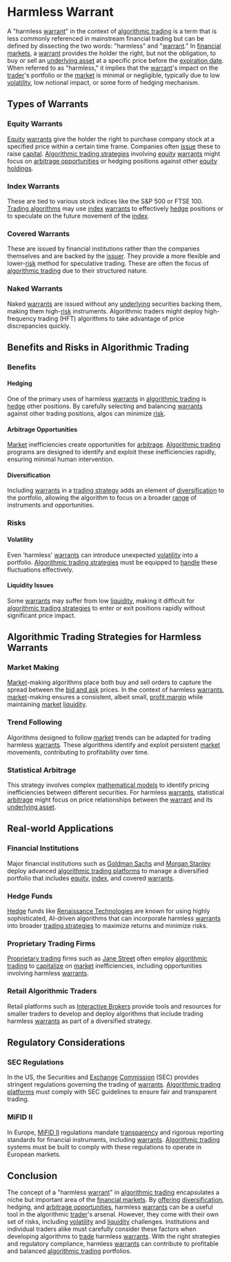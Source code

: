 # Harmless Warrant

A "harmless [warrant](../w/warrant.md)" in the context of [algorithmic trading](../a/accountability.md) is a term that is less commonly referenced in mainstream financial trading but can be defined by dissecting the two words: "harmless" and "[warrant](../w/warrant.md)." In [financial markets](../f/financial_market.md), a [warrant](../w/warrant.md) provides the holder the right, but not the obligation, to buy or sell an [underlying asset](../u/underlying_asset.md) at a specific price before the [expiration date](../e/expiration_date.md). When referred to as "harmless," it implies that the [warrant](../w/warrant.md)'s impact on the [trader](../t/trader.md)'s portfolio or the [market](../m/market.md) is minimal or negligible, typically due to low [volatility](../v/volatility.md), low notional impact, or some form of hedging mechanism.

## Types of Warrants

### Equity Warrants
[Equity](../e/equity.md) [warrants](../w/warrants_in_trading.md) give the holder the right to purchase company stock at a specified price within a certain time frame. Companies often [issue](../i/issue.md) these to raise [capital](../c/capital.md). [Algorithmic trading strategies](../a/algorithmic_trading_strategies.md) involving [equity](../e/equity.md) [warrants](../w/warrants_in_trading.md) might focus on [arbitrage opportunities](../a/arbitrage_opportunities.md) or hedging positions against other [equity](../e/equity.md) [holdings](../h/holdings.md).

### Index Warrants
These are tied to various stock indices like the S&P 500 or FTSE 100. [Trading algorithms](../t/trading_algorithms.md) may use [index](../i/index.md) [warrants](../w/warrants_in_trading.md) to effectively [hedge](../h/hedge.md) positions or to speculate on the future movement of the [index](../i/index.md).

### Covered Warrants
These are issued by financial institutions rather than the companies themselves and are backed by the [issuer](../i/issuer.md). They provide a more flexible and lower-[risk](../r/risk.md) method for speculative trading. These are often the focus of [algorithmic trading](../a/accountability.md) due to their structured nature.

### Naked Warrants
Naked [warrants](../w/warrants_in_trading.md) are issued without any [underlying](../u/underlying.md) securities backing them, making them high-[risk](../r/risk.md) instruments. Algorithmic traders might deploy high-frequency trading (HFT) algorithms to take advantage of price discrepancies quickly.

## Benefits and Risks in Algorithmic Trading

### Benefits

#### Hedging
One of the primary uses of harmless [warrants](../w/warrants_in_trading.md) in [algorithmic trading](../a/accountability.md) is [hedge](../h/hedge.md) other positions. By carefully selecting and balancing [warrants](../w/warrants_in_trading.md) against other trading positions, algos can minimize [risk](../r/risk.md).

#### Arbitrage Opportunities
[Market](../m/market.md) inefficiencies create opportunities for [arbitrage](../a/arbitrage.md). [Algorithmic trading](../a/accountability.md) programs are designed to identify and exploit these inefficiencies rapidly, ensuring minimal human intervention.

#### Diversification
Including [warrants](../w/warrants_in_trading.md) in a [trading strategy](../t/trading_strategy.md) adds an element of [diversification](../d/diversification.md) to the portfolio, allowing the algorithm to focus on a broader [range](../r/range.md) of instruments and opportunities.

### Risks

#### Volatility
Even 'harmless' [warrants](../w/warrants_in_trading.md) can introduce unexpected [volatility](../v/volatility.md) into a portfolio. [Algorithmic trading strategies](../a/algorithmic_trading_strategies.md) must be equipped to [handle](../h/handle.md) these fluctuations effectively.

#### Liquidity Issues
Some [warrants](../w/warrants_in_trading.md) may suffer from low [liquidity](../l/liquidity.md), making it difficult for [algorithmic trading strategies](../a/algorithmic_trading_strategies.md) to enter or exit positions rapidly without significant price impact.

## Algorithmic Trading Strategies for Harmless Warrants

### Market Making
[Market](../m/market.md)-making algorithms place both buy and sell orders to capture the spread between the [bid and ask](../b/bid_and_ask.md) prices. In the context of harmless [warrants](../w/warrants_in_trading.md), [market](../m/market.md)-making ensures a consistent, albeit small, [profit margin](../p/profit_margin.md) while maintaining [market](../m/market.md) [liquidity](../l/liquidity.md).

### Trend Following
Algorithms designed to follow [market](../m/market.md) trends can be adapted for trading harmless [warrants](../w/warrants_in_trading.md). These algorithms identify and exploit persistent [market](../m/market.md) movements, contributing to profitability over time.

### Statistical Arbitrage
This strategy involves complex [mathematical models](../m/mathematical_models_in_trading.md) to identify pricing inefficiencies between different securities. For harmless [warrants](../w/warrants_in_trading.md), statistical [arbitrage](../a/arbitrage.md) might focus on price relationships between the [warrant](../w/warrant.md) and its [underlying asset](../u/underlying_asset.md).

## Real-world Applications

### Financial Institutions
Major financial institutions such as [Goldman Sachs](https://www.goldmansachs.com/) and [Morgan Stanley](https://www.morganstanley.com/) deploy advanced [algorithmic trading platforms](../a/algorithmic_trading_platforms.md) to manage a diversified portfolio that includes [equity](../e/equity.md), [index](../i/index.md), and covered [warrants](../w/warrants_in_trading.md).

### Hedge Funds
[Hedge](../h/hedge.md) funds like [Renaissance Technologies](https://www.rentec.com/home) are known for using highly sophisticated, AI-driven algorithms that can incorporate harmless [warrants](../w/warrants_in_trading.md) into broader [trading strategies](../t/trading_strategies.md) to maximize returns and minimize risks.

### Proprietary Trading Firms
[Proprietary trading](../p/proprietary_trading.md) firms such as [Jane Street](https://www.janestreet.com/) often employ [algorithmic trading](../a/accountability.md) to [capitalize](../c/capitalize.md) on [market](../m/market.md) inefficiencies, including opportunities involving harmless [warrants](../w/warrants_in_trading.md).

### Retail Algorithmic Traders
Retail platforms such as [Interactive Brokers](https://www.interactivebrokers.com) provide tools and resources for smaller traders to develop and deploy algorithms that include trading harmless [warrants](../w/warrants_in_trading.md) as part of a diversified strategy.

## Regulatory Considerations

### SEC Regulations
In the US, the Securities and [Exchange](../e/exchange.md) [Commission](../c/commission.md) (SEC) provides stringent regulations governing the trading of [warrants](../w/warrants_in_trading.md). [Algorithmic trading platforms](../a/algorithmic_trading_platforms.md) must comply with SEC guidelines to ensure fair and transparent trading.

### MiFID II
In Europe, [MiFID II](../m/mifid_ii.md) regulations mandate [transparency](../t/transparency.md) and rigorous reporting standards for financial instruments, including [warrants](../w/warrants_in_trading.md). [Algorithmic trading](../a/accountability.md) systems must be built to comply with these regulations to operate in European markets.

## Conclusion

The concept of a "harmless [warrant](../w/warrant.md)" in [algorithmic trading](../a/accountability.md) encapsulates a niche but important area of the [financial markets](../f/financial_market.md). By [offering](../o/offering.md) [diversification](../d/diversification.md), hedging, and [arbitrage opportunities](../a/arbitrage_opportunities.md), harmless [warrants](../w/warrants_in_trading.md) can be a useful tool in the algorithmic [trader](../t/trader.md)'s arsenal. However, they come with their own set of risks, including [volatility](../v/volatility.md) and [liquidity](../l/liquidity.md) challenges. Institutions and individual traders alike must carefully consider these factors when developing algorithms to [trade](../t/trade.md) harmless [warrants](../w/warrants_in_trading.md). With the right strategies and regulatory compliance, harmless [warrants](../w/warrants_in_trading.md) can contribute to profitable and balanced [algorithmic trading](../a/accountability.md) portfolios.
